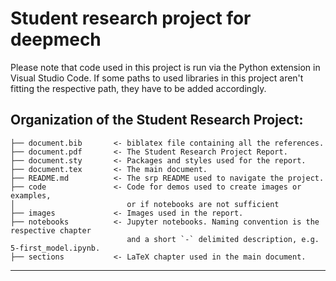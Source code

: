 # Student research project for deepmech

Please note that code used in this project is run via the Python extension in
Visual Studio Code.
If some paths to used libraries in this project aren't fitting the respective
path, they have to be added accordingly.
<!-- TODO: insert well thought of title here -->

Organization of the Student Research Project:
------------
    ├── document.bib       <- biblatex file containing all the references.
    ├── document.pdf       <- The Student Research Project Report.
    ├── document.sty       <- Packages and styles used for the report.
    ├── document.tex       <- The main document.
    ├── README.md          <- The srp README used to navigate the project.
    ├── code               <- Code for demos used to create images or examples,
    │                         or if notebooks are not sufficient
    ├── images             <- Images used in the report.
    ├── notebooks          <- Jupyter notebooks. Naming convention is the respective chapter
                              and a short `-` delimited description, e.g. 5-first_model.ipynb.
    ├── sections           <- LaTeX chapter used in the main document.
--------
